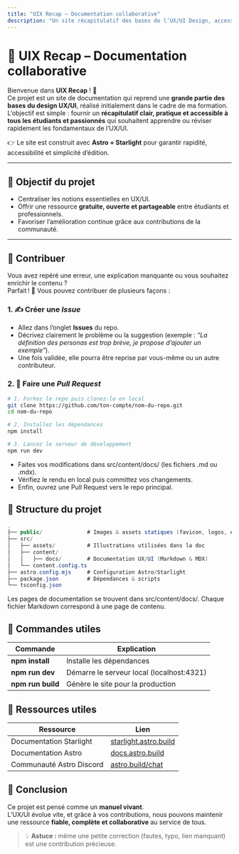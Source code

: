 ```yaml
---
title: "UIX Recap – Documentation collaborative"
description: "Un site récapitulatif des bases de l’UX/UI Design, accessible à tous et ouvert aux contributions."
---
```


# 📘 UIX Recap – Documentation collaborative  

Bienvenue dans **UIX Recap** ! 🎨  
Ce projet est un site de documentation qui reprend une **grande partie des bases du design UX/UI**, réalisé initialement dans le cadre de ma formation.  
L’objectif est simple : fournir un **récapitulatif clair, pratique et accessible à tous les étudiants et passionnés** qui souhaitent apprendre ou réviser rapidement les fondamentaux de l’UX/UI.  

👉 Le site est construit avec **Astro + Starlight** pour garantir rapidité, accessibilité et simplicité d’édition.  

---

## 🚀 Objectif du projet  

- Centraliser les notions essentielles en UX/UI.  
- Offrir une ressource **gratuite, ouverte et partageable** entre étudiants et professionnels.  
- Favoriser l’amélioration continue grâce aux contributions de la communauté.  

---

## 🤝 Contribuer  

Vous avez repéré une erreur, une explication manquante ou vous souhaitez enrichir le contenu ?  
Parfait ! 🎉 Vous pouvez contribuer de plusieurs façons :  

### 1. ✍️ Créer une *Issue*  
- Allez dans l’onglet **Issues** du repo.  
- Décrivez clairement le problème ou la suggestion (exemple : _“La définition des personas est trop brève, je propose d’ajouter un exemple”_).  
- Une fois validée, elle pourra être reprise par vous-même ou un autre contributeur.  

### 2. 🔀 Faire une *Pull Request*  
```bash
# 1. Forkez le repo puis clonez-le en local
git clone https://github.com/ton-compte/nom-du-repo.git
cd nom-du-repo

# 2. Installez les dépendances
npm install

# 3. Lancez le serveur de développement
npm run dev
```

- Faites vos modifications dans src/content/docs/ (les fichiers .md ou .mdx).
- Vérifiez le rendu en local puis committez vos changements.
- Enfin, ouvrez une Pull Request vers le repo principal.


## 📂 Structure du projet

```csharp
.
├── public/              # Images & assets statiques (favicon, logos, etc.)
├── src/
│   ├── assets/          # Illustrations utilisées dans la doc
│   ├── content/
│   │   ├── docs/        # Documentation UX/UI (Markdown & MDX)
│   └── content.config.ts
├── astro.config.mjs     # Configuration Astro/Starlight
├── package.json         # Dépendances & scripts
└── tsconfig.json
```
Les pages de documentation se trouvent dans src/content/docs/.
Chaque fichier Markdown correspond à une page de contenu.

## 🧞 Commandes utiles

| Commande           | Explication                                   |
| ------------------ | --------------------------------------------- |
| **npm install**    | Installe les dépendances                      |
| **npm run dev**    | Démarre le serveur local (localhost:4321)     |
| **npm run build**  | Génère le site pour la production             |


## 👀 Ressources utiles  

| Ressource                | Lien                                          |
| ------------------------- | --------------------------------------------- |
| Documentation Starlight   | [starlight.astro.build](https://starlight.astro.build) |
| Documentation Astro       | [docs.astro.build](https://docs.astro.build) |
| Communauté Astro Discord  | [astro.build/chat](https://astro.build/chat) |


## 📢 Conclusion  

Ce projet est pensé comme un **manuel vivant**.  
L’UX/UI évolue vite, et grâce à vos contributions, nous pouvons maintenir une ressource **fiable, complète et collaborative** au service de tous.  

> 💡 **Astuce :** même une petite correction (fautes, typo, lien manquant) est une contribution précieuse.  
